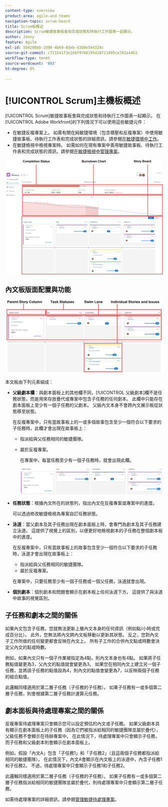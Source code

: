 ```yaml
---
content-type: overview
product-area: agile-and-teams
navigation-topic: scrum-board
title: Scrum板概述
description: Scrum敏捷故事板會與完成狀態和待執行工作圖表一起顯示。
author: Jenny
feature: Agile
exl-id: 584288bb-2d98-4b69-8deb-d3b8e54d328c
source-git-commit: c711541f3e166f9700195420711d95ce782a44b2
workflow-type: tm+mt
source-wordcount: '803'
ht-degree: 0%

---
```


# [!UICONTROL Scrum]主機板概述

<!-- Audited: 5/2025 -->

[!UICONTROL Scrum]敏捷故事板會與完成狀態和待執行工作圖表一起顯示。 在[!UICONTROL Adobe Workfront]的下列情況下可以使用這些敏捷元件：

* 在敏捷反複專案上。 如需有關在純敏捷環境（包含積壓和反複專案）中使用敏捷故事板、待執行工作表和完成狀態的詳細資訊，請參閱[在敏捷環境中工作](../../../agile/work-in-an-agile-environment/work-in-an-agile-environment.md)。
* 在敏捷檢視中檢視專案時。 如需如何在現有專案中善用敏捷故事板、待執行工作表和完成狀態的資訊，請參閱[在敏捷檢視中管理專案](../../../manage-work/projects/manage-projects/manage-projects-in-agile-view.md)。

![敏捷反複專案](assets/agile-iteration-with-callouts.png)

## 內文板版面配置與功能

![敏捷故事板](assets/agile-storyboard-callouts.png)

本文板由下列元素組成：

* **父級劇本欄**：與劇本面板上的其他欄不同，[!UICONTROL 父級劇本]欄不是任務狀態，而是用來存放疊代或專案中包含子任務的任何劇本。 此欄中只能存在劇本面板上至少有一個子任務的父劇本。 父級內文本身不會跨內文展示板從狀態移至狀態。

  在反複專案中，只有當故事板上的一或多個故事包含至少一個符合以下要求的子任務時，此欄才會出現在故事板上：

   * 指派給與父任務相同的敏捷團隊。
   * 屬於反複專案。

     在專案中，每當任務至少有一個子任務時，就會出現此欄。

     ![父級劇本欄](assets/agile-parentstory-swimlane.png)

* **任務狀態**：根據內文所在的狀態列，指出內文在反複專案或專案中的進度。

  可以透過修改敏捷檢視為專案自訂任務狀態。

* **泳道**：當父劇本及其子任務出現在劇本面板上時，會專門為劇本及其子任務建立泳道。 這提供了視覺上的區別，以便更好地檢視劇本的子任務在整個劇本板中的進度。

  在反複專案中，只有當故事板上的故事包含至少一個符合以下要求的子任務時，泳道才會出現在故事板上：

   * 指派給與父任務相同的敏捷團隊。
   * 屬於反複專案。

  在專案中，只要任務至少有一個子任務或一個父任務，泳道就會出現。

* **個別劇本**：個別劇本和問題會顯示在劇本板上任何泳道下方。 這提供了與泳道中故事的視覺區別。

## 子任務和劇本之間的關係

如果內文包含子任務，您就無法更新上層內文本身的任何資訊（例如點/小時或完成百分比）。 此外，您無法將內文跨內文板移動以更新其狀態。 反之，您對內文子工作所做的任何變更都會反映在內文上。 所有子工作的合併內文點或時數會決定父內文的點或時數。

例如，如果內文只有一個子作業被指定為4點，則內文本身也有4點。 如果將子任務點值變更為3，父內文的點值就會變更為3。 如果您在相同內文上建立另一個子任務，並將該子任務的點值設為4，則內文的點值會變更為7，以反映兩個子任務的組合點值。

此邏輯同樣適用於第二層子任務（子任務的子任務）。 如果子任務有一或多個第二層子任務，則會根據第二層子任務計運算元任務。

## 劇本面板與待處理專案之間的關係

反複專案待處理專案只會顯示您可以設定預估的內文或子任務。 如果父級劇本具有顯示在劇本面板上的子任務（因為它們被指派給相同的敏捷團隊並屬於疊代），父級任務不會顯示在待辦專案中。 在此情況下，待處理專案中只會顯示子任務，而子任務和父級劇本則會顯示在劇本面板上。

例如，假設「內文A」包含「子任務1」和「子任務2」（且這兩個子任務都指派給相同的敏捷團隊）。 在此情況下，內文A會顯示在內文板上的泳道中，內含子任務1和子任務2。 不過，待處理專案中只會顯示子任務1和子任務2。

此邏輯同樣適用於第二層子任務（子任務的子任務）。 如果子任務有一或多個第二層子任務指派給相同的敏捷團隊並屬於疊代，則待處理專案中只會顯示第二層子任務。

如需待處理專案的詳細資訊，請參閱[管理敏捷待處理專案](../../../agile/work-in-an-agile-environment/manage-the-agile-backlog.md)。
